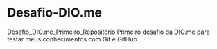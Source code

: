 # Desafio-DIO.me
Desafio_DIO.me_Primeiro_Repositório
Primeiro desafio da DIO.me para testar meus conhecimentos com Git e GitHub
